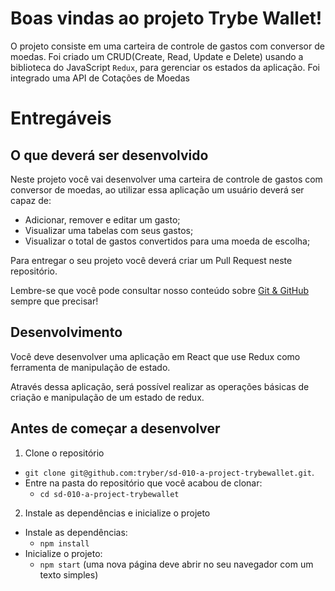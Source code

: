 # Boas vindas ao projeto Trybe Wallet!

O projeto consiste em uma carteira de controle de gastos com conversor de moedas. Foi criado um CRUD(Create, Read, Update e Delete) usando a biblioteca do JavaScript `Redux`, para gerenciar os estados da aplicação. Foi integrado uma API de Cotações de Moedas


# Entregáveis

## O que deverá ser desenvolvido

Neste projeto você vai desenvolver uma carteira de controle de gastos com conversor de moedas, ao utilizar essa aplicação um usuário deverá ser capaz de:
  - Adicionar, remover e editar um gasto;
  - Visualizar uma tabelas com seus gastos;
  - Visualizar o total de gastos convertidos para uma moeda de escolha;

Para entregar o seu projeto você deverá criar um Pull Request neste repositório.

Lembre-se que você pode consultar nosso conteúdo sobre [Git & GitHub](https://course.betrybe.com/intro/git/) sempre que precisar!


## Desenvolvimento

Você deve desenvolver uma aplicação em React que use Redux como ferramenta de manipulação de estado.

Através dessa aplicação, será possível realizar as operações básicas de criação e manipulação de um estado de redux.


## Antes de começar a desenvolver

1. Clone o repositório
  * `git clone git@github.com:tryber/sd-010-a-project-trybewallet.git`.
  * Entre na pasta do repositório que você acabou de clonar:
    * `cd sd-010-a-project-trybewallet`

2. Instale as dependências e inicialize o projeto
  * Instale as dependências:
    * `npm install`
  * Inicialize o projeto:
    * `npm start` (uma nova página deve abrir no seu navegador com um texto simples)

